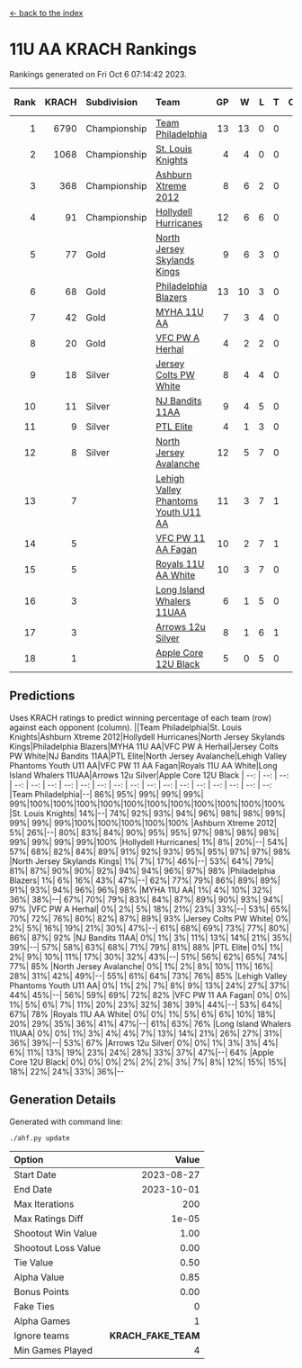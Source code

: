 [<- back to the index](readme.md)
# 11U AA KRACH Rankings
Rankings generated on Fri Oct  6 07:14:42 2023.

Rank|KRACH|Subdivision|Team|GP|W|L|T|OTW|OTL|SoS|Exp Wins|Win Diff
---:|---:|:---|:---|---:|---:|---:|---:|---:|---:|---:|---:|---:
1|6790|Championship|[Team Philadelphia](https://gamesheetstats.com/seasons/3659/teams/140788/schedule)|13|13|0|0|0|0|88|13.8|-0.0
2|1068|Championship|[St. Louis Knights](https://gamesheetstats.com/seasons/3659/teams/143319/schedule)|4|4|0|0|0|0|34|4.9|0.0
3|368|Championship|[Ashburn Xtreme 2012](https://gamesheetstats.com/seasons/3659/teams/140775/schedule)|8|6|2|0|1|0|1521|6.8|-0.0
4|91|Championship|[Hollydell Hurricanes](https://gamesheetstats.com/seasons/3659/teams/140777/schedule)|12|6|6|0|0|0|1226|6.9|0.0
5|77|Gold|[North Jersey Skylands Kings](https://gamesheetstats.com/seasons/3659/teams/140784/schedule)|9|6|3|0|1|1|733|6.9|0.0
6|68|Gold|[Philadelphia Blazers](https://gamesheetstats.com/seasons/3659/teams/140785/schedule)|13|10|3|0|0|0|571|10.9|0.0
7|42|Gold|[MYHA 11U AA](https://gamesheetstats.com/seasons/3659/teams/140781/schedule)|7|3|4|0|0|0|1744|3.9|0.0
8|20|Gold|[VFC PW A Herhal](https://gamesheetstats.com/seasons/3659/teams/140467/schedule)|4|2|2|0|0|0|39|2.9|0.0
9|18|Silver|[Jersey Colts PW White](https://gamesheetstats.com/seasons/3659/teams/140778/schedule)|8|4|4|0|0|0|774|4.9|0.0
10|11|Silver|[NJ Bandits 11AA](https://gamesheetstats.com/seasons/3659/teams/140782/schedule)|9|4|5|0|0|1|725|4.9|0.0
11|9|Silver|[PTL Elite](https://gamesheetstats.com/seasons/3659/teams/140462/schedule)|4|1|3|0|0|0|36|1.9|0.0
12|8|Silver|[North Jersey Avalanche](https://gamesheetstats.com/seasons/3659/teams/140783/schedule)|12|5|7|0|1|1|568|5.9|0.0
13|7||[Lehigh Valley Phantoms Youth U11 AA](https://gamesheetstats.com/seasons/3659/teams/140779/schedule)|11|3|7|1|0|0|671|4.4|0.0
14|5||[VFC PW 11 AA Fagan](https://gamesheetstats.com/seasons/3659/teams/140789/schedule)|10|2|7|1|1|1|30|3.4|0.0
15|5||[Royals 11U AA White](https://gamesheetstats.com/seasons/3659/teams/140787/schedule)|10|3|7|0|0|0|83|3.9|0.0
16|3||[Long Island Whalers 11UAA](https://gamesheetstats.com/seasons/3659/teams/140780/schedule)|6|1|5|0|0|1|27|1.9|0.0
17|3||[Arrows 12u Silver](https://gamesheetstats.com/seasons/3659/teams/140774/schedule)|8|1|6|1|0|0|21|2.4|0.0
18|1||[Apple Core 12U Black](https://gamesheetstats.com/seasons/3659/teams/140773/schedule)|5|0|5|0|0|0|253|0.9|0.0

## Predictions
Uses KRACH ratings to predict winning percentage of each team (row) against each opponent (column).
||Team Philadelphia|St. Louis Knights|Ashburn Xtreme 2012|Hollydell Hurricanes|North Jersey Skylands Kings|Philadelphia Blazers|MYHA 11U AA|VFC PW A Herhal|Jersey Colts PW White|NJ Bandits 11AA|PTL Elite|North Jersey Avalanche|Lehigh Valley Phantoms Youth U11 AA|VFC PW 11 AA Fagan|Royals 11U AA White|Long Island Whalers 11UAA|Arrows 12u Silver|Apple Core 12U Black
| --: | --: | --: | --: | --: | --: | --: | --: | --: | --: | --: | --: | --: | --: | --: | --: | --: | --: | --: 
|Team Philadelphia|--| 86%| 95%| 99%| 99%| 99%| 99%|100%|100%|100%|100%|100%|100%|100%|100%|100%|100%|100%
|St. Louis Knights| 14%|--| 74%| 92%| 93%| 94%| 96%| 98%| 98%| 99%| 99%| 99%| 99%|100%|100%|100%|100%|100%
|Ashburn Xtreme 2012|  5%| 26%|--| 80%| 83%| 84%| 90%| 95%| 95%| 97%| 98%| 98%| 98%| 99%| 99%| 99%| 99%|100%
|Hollydell Hurricanes|  1%|  8%| 20%|--| 54%| 57%| 68%| 82%| 84%| 89%| 91%| 92%| 93%| 95%| 95%| 97%| 97%| 98%
|North Jersey Skylands Kings|  1%|  7%| 17%| 46%|--| 53%| 64%| 79%| 81%| 87%| 90%| 90%| 92%| 94%| 94%| 96%| 97%| 98%
|Philadelphia Blazers|  1%|  6%| 16%| 43%| 47%|--| 62%| 77%| 79%| 86%| 89%| 89%| 91%| 93%| 94%| 96%| 96%| 98%
|MYHA 11U AA|  1%|  4%| 10%| 32%| 36%| 38%|--| 67%| 70%| 79%| 83%| 84%| 87%| 89%| 90%| 93%| 94%| 97%
|VFC PW A Herhal|  0%|  2%|  5%| 18%| 21%| 23%| 33%|--| 53%| 65%| 70%| 72%| 76%| 80%| 82%| 87%| 89%| 93%
|Jersey Colts PW White|  0%|  2%|  5%| 16%| 19%| 21%| 30%| 47%|--| 61%| 68%| 69%| 73%| 77%| 80%| 86%| 87%| 92%
|NJ Bandits 11AA|  0%|  1%|  3%| 11%| 13%| 14%| 21%| 35%| 39%|--| 57%| 58%| 63%| 68%| 71%| 79%| 81%| 88%
|PTL Elite|  0%|  1%|  2%|  9%| 10%| 11%| 17%| 30%| 32%| 43%|--| 51%| 56%| 62%| 65%| 74%| 77%| 85%
|North Jersey Avalanche|  0%|  1%|  2%|  8%| 10%| 11%| 16%| 28%| 31%| 42%| 49%|--| 55%| 61%| 64%| 73%| 76%| 85%
|Lehigh Valley Phantoms Youth U11 AA|  0%|  1%|  2%|  7%|  8%|  9%| 13%| 24%| 27%| 37%| 44%| 45%|--| 56%| 59%| 69%| 72%| 82%
|VFC PW 11 AA Fagan|  0%|  0%|  1%|  5%|  6%|  7%| 11%| 20%| 23%| 32%| 38%| 39%| 44%|--| 53%| 64%| 67%| 78%
|Royals 11U AA White|  0%|  0%|  1%|  5%|  6%|  6%| 10%| 18%| 20%| 29%| 35%| 36%| 41%| 47%|--| 61%| 63%| 76%
|Long Island Whalers 11UAA|  0%|  0%|  1%|  3%|  4%|  4%|  7%| 13%| 14%| 21%| 26%| 27%| 31%| 36%| 39%|--| 53%| 67%
|Arrows 12u Silver|  0%|  0%|  1%|  3%|  3%|  4%|  6%| 11%| 13%| 19%| 23%| 24%| 28%| 33%| 37%| 47%|--| 64%
|Apple Core 12U Black|  0%|  0%|  0%|  2%|  2%|  2%|  3%|  7%|  8%| 12%| 15%| 15%| 18%| 22%| 24%| 33%| 36%|--

## Generation Details

Generated with command line:
```
./ahf.py update
```

| Option | Value |
| :----- | ----: |
| Start Date | 2023-08-27 |
| End Date | 2023-10-01 |
| Max Iterations | 200 |
| Max Ratings Diff | 1e-05 |
| Shootout Win Value | 1.00 |
| Shootout Loss Value | 0.00 |
| Tie Value | 0.50 |
| Alpha Value | 0.85 |
| Bonus Points | 0.00 |
| Fake Ties | 0 |
| Alpha Games | 1 |
| Ignore teams | __KRACH_FAKE_TEAM__ |
| Min Games Played | 4 |

